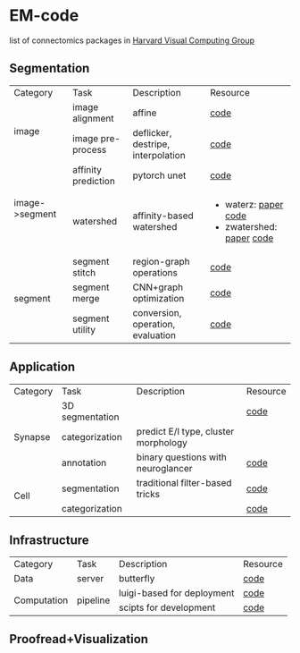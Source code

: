 # EM-code
list of connectomics packages in [Harvard Visual Computing Group](https://vcg.seas.harvard.edu) 

## Segmentation
<table>
  <tr>
    <td>Category</td>
    <td>Task</td>
    <td>Description</td>
    <td>Resource</td>
  </tr>
  <tr>
    <td rowspan=2>image</td>
    <td>image alignment</td>
    <td>affine</td>
    <td> <a href="https://github.com/Rhoana/small_stack_affine_alignment">code</a></td>
  </tr>    
  <tr>
    <td>image pre-process</td>
    <td>deflicker, destripe, interpolation</td>
    <td><a href="https://github.com/donglaiw/EM-preprocess">code</a></td>
  </tr>
  <tr>
    <td rowspan=2>image->segment</td>
    <td> affinity prediction</td>
    <td>pytorch unet</td>
    <td><a href="https://github.com/donglaiw/EM-pytorch">code</a></td>
  </tr>    
  <tr>
    <td>watershed</td>
    <td>affinity-based watershed</td>
    <td><ul>
          <li>waterz: <a href="https://arxiv.org/pdf/1709.02974.pdf">paper</a>
            <a href="https://github.com/donglaiw/waterz">code</a>
          </li>
          <li>zwatershed: <a href="https://arxiv.org/pdf/1505.00249.pdf">paper</a>
            <a href="https://github.com/donglaiw/zwatershed">code</a>
          </li>
        </ul>
      </td>
  </tr>
  <tr>
    <td rowspan=3>segment</td>
    <td> segment stitch</td>
    <td> region-graph operations</td>
    <td><a href="https://github.com/donglaiw/EM-rgLib">code</a></td>
  </tr>    
  
  <tr>
    <td> segment merge</td>
    <td>CNN+graph optimization</td>
    <td><a href="https://github.com/bmatejek/ibex">code</a></td>
  </tr>    
  <tr>
    <td> segment utility</td>
    <td> conversion, operation, evaluation</td>
    <td><a href="https://github.com/donglaiw/EM-segLib">code</a></td>
  </tr>    
</table>

## Application
<table>
  <tr>
    <td>Category</td>
    <td>Task</td>
    <td>Description</td>
    <td>Resource</td>
  </tr>  
  <tr>
    <td rowspan=3>Synapse</td>
    <td>3D segmentation</td>
    <td></td>
    <td><a href="https://github.com/zudi-lin/synapse-unet">code</a></td>
  </tr>
  <tr>
    <td>categorization</td>
    <td>predict E/I type, cluster morphology</td>
  </tr>    
  <tr>
    <td>annotation</td>
    <td>binary questions with neuroglancer</td>
    <td><a href="https://github.com/microns-ariadne/synapse_reviewer">code</a></td>
  </tr>    
   <tr>
    <td rowspan=2>Cell</td>
    <td>segmentation</td>
    <td>traditional filter-based tricks</td>
    <td><a href="https://github.com/donglaiw/EM-cell">code</a></td>
  </tr> 
  <tr>
    <td>categorization</td>
         <td></td>
    <td><a href="">code</a></td>  
    </tr>
  </tr>
</table>

## Infrastructure
<table>
  <tr>
    <td>Category</td>
    <td>Task</td>
    <td>Description</td>
    <td>Resource</td>
  </tr>  
  <tr>
    <td>Data</td>
    <td>server</td>
    <td>butterfly</td>
    <td><a href="https://github.com/Rhoana/butterfly">code</a></td>
    <tr>
  </tr>
    <tr>
      <td rowspan=2>Computation</td>
      <td rowspan=2>pipeline</td>
      <td>luigi-based for deployment</td>
      <td><a href="https://github.com/microns-ariadne/pipeline_engine">code</a></td>
    </tr>
    <tr>
        <td>scipts for development</td>
        <td><a href="https://github.com/donglaiw/EM-pipeline">code</a></td>
    <tr>
</table>

## Proofread+Visualization
